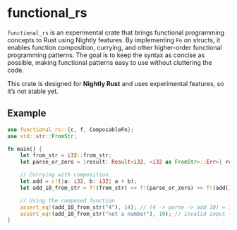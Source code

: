 
# functional_rs
`functional_rs` is an experimental crate that brings functional programming concepts to Rust using Nightly features. By implementing `Fn` on structs, it enables function composition, currying, and other higher-order functional programming patterns. The goal is to keep the syntax as concise as possible, making functional patterns easy to use without cluttering the code.

This crate is designed for **Nightly Rust** and uses experimental features, so it’s not stable yet.

## Example

```rust
use functional_rs::{c, f, ComposableFn};
use std::str::FromStr;

fn main() {
    let from_str = i32::from_str;
    let parse_or_zero = |result: Result<i32, <i32 as FromStr>::Err>| result.unwrap_or(0);

    // Currying with composition
    let add = c!(|a: i32, b: i32| a + b);
    let add_10_from_str = f!(from_str) >> f!(parse_or_zero) >> f!(add(10));

    // Using the composed function
    assert_eq!(add_10_from_str("4"), 14); // (4 -> parse -> add 10) = 14
    assert_eq!(add_10_from_str("not a number"), 10); // invalid input -> default 10
}
